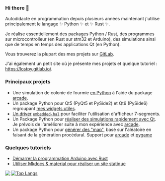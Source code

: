 ### Hi there 👋

Autodidacte en programmation depuis plusieurs années maintenant j'utilise principalement le langage ✨ Python ✨ et ✨ Rust ✨.

Je réalise essentiellement des packages Python / Rust, des programmes sur microcontrolleur (en Rust sur stm32 et Arduino), des simulations ainsi que de temps en temps des applications Qt (en Python).

Vous trouverez la plupart des mes projets sur [GitLab](https://gitlab.com/lostpy).

J'ai également un petit site où je présente mes projets et quelque tutoriel : https://lostpy.gitlab.io/.

### Principaux projets

 * Une simulation de colonie de fourmie [en Python](https://gitlab.com/lostpy/pygaco) à l'aide du package [arcade](https://api.arcade.academy/en/latest/get_started.html).
 * Un package Python pour Qt5 (PyQt5 et PySide2) et Qt6 (PySide6) regroupant [mes widgets utiles](https://gitlab.com/LostPy/qtcustomwidgets).
 * [Un driver](https://gitlab.com/LostPy/seven-segments-driver) [`embedded-hal`](https://crates.io/crates/embedded-hal) pour faciliter l'utilisation d'afficheur 7-segments.
 * Un Package Python pour [réaliser des simulations rapidement avec Qt](https://gitlab.com/LostPy/qpysimu). Je prévois de l'améliorer suite à mon expérience avec [arcade](https://api.arcade.academy/en/latest/get_started.html).
 * Un package Python pour [générer des "map"](https://gitlab.com/LostPy/mapgenerator), basé sur l'aléatoire en faisant de la génération procédural. Support pour [arcade](https://api.arcade.academy/en/latest/get_started.html) et [pygame](https://www.pygame.org)

 ### Quelques tutoriels

  * [Démarrer la programmation Arduino avec Rust](https://lostpy.gitlab.io/articles/articles/rust-arduino-install/)
  * [Utiliser Mkdocs & material pour réaliser un site statique](https://lostpy.gitlab.io/articles/articles/mkdocs-material/)


<a href="https://github.com/anuraghazra/github-readme-stats">
  <img align="left" src="https://github-readme-stats.vercel.app/api?username=LostPy&show_icons=true&theme=radical&hide_border=true" />
</a>

[![Top Langs](https://github-readme-stats.vercel.app/api/top-langs/?username=LostPy&langs_count=8)](https://github.com/anuraghazra/github-readme-stats)
